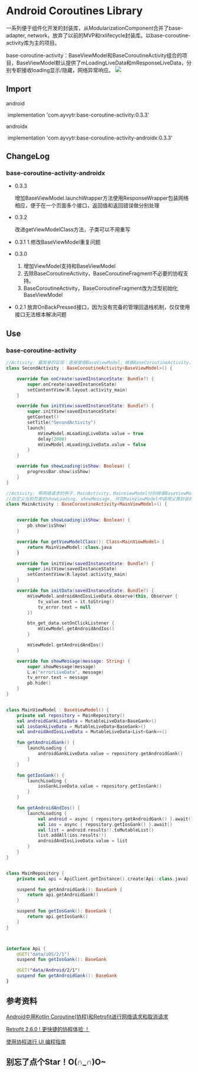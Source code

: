 # Android Coroutines Library 

一系列便于组件化开发的封装库，从ModularizationComponent合并了base-adapter, network，放弃了以前的MVP和rxlifecycle封装库。以base-coroutine-activity库为主的项目。



base-coroutine-activity：BaseViewModel和BaseCoroutineActivity组合的项目，BaseViewModel默认提供了mLoadingLiveData和mResponseLiveData，分别专职接收loading显示/隐藏，网络异常响应。 [![](https://img.shields.io/badge/jCenter-0.3.3-red.svg)](https://bintray.com/ayvytr/maven/base-coroutine-activity/_latestVersion)



## Import



android

​	implementation 'com.ayvytr:base-coroutine-activity:0.3.3'



androidx

​	implementation 'com.ayvytr:base-coroutine-activity-androidx:0.3.3'



## ChangeLog

### base-coroutine-activity-androidx

* 0.3.3

  增加BaseViewModel.launchWrapper方法使用ResponseWrapper包装网络相应，便于在一个页面多个接口，返回值和返回错误做分别处理

* 0.3.2
  
    改进getViewModelClass方法，子类可以不用重写
    
* 0.3.1
    1.修改BaseViewModel重复问题
    
* 0.3.0  
    1. 增加ViewModel支持和BaseViewModel
    2. 去除BaseCoroutineActivity，BaseCoroutineFragment不必要的协程支持。
    3. BaseCoroutineActivity，BaseCoroutineFragment改为泛型初始化BaseViewModel
    
* 0.2.1  放弃OnBackPressed接口，因为没有完备的管理回退栈机制，仅仅使用接口无法根本解决问题



## Use

### base-coroutine-activity

```kotlin
//Activity: 最简单的实现：直接使用BaseViewModel，继承BaseCoroutineActivity，重写showLoading，自定义当前页面显示和隐藏loading的逻辑，简单加一个launch，显示loading，并延迟两秒隐藏loading。
class SecondActivity : BaseCoroutineActivity<BaseViewModel>() {

    override fun onCreate(savedInstanceState: Bundle?) {
        super.onCreate(savedInstanceState)
        setContentView(R.layout.activity_main)
    }

    override fun initView(savedInstanceState: Bundle?) {
        super.initView(savedInstanceState)
        getContext()
        setTitle("SecondActivity")
        launch{
            mViewModel.mLoadingLiveData.value = true
            delay(2000)
            mViewModel.mLoadingLiveData.value = false
        }
    }

    override fun showLoading(isShow: Boolean) {
        progressBar.show(isShow)
    }
}

```



```kotlin
//Activity: 带网络请求的例子，MainActivity，MainViewModel分别继承BaseViewModel，BaseCoroutineActivity，MainActivity传入泛型MainViewModel，重写getViewModelClass()，返回MainViewModel，自动初始化MainViewModel。
//自定义当前页面的showLoading, showMessage, 并在MainViewModel中调用父类封装的launchLoading进行网络请求，BaseViewModel自动发送显示/隐藏loading的通知，以及网络请求异常的通知。
class MainActivity : BaseCoroutineActivity<MainViewModel>() {


    override fun showLoading(isShow: Boolean) {
        pb.show(isShow)
    }

    override fun getViewModelClass(): Class<MainViewModel> {
        return MainViewModel::class.java
    }

    override fun initView(savedInstanceState: Bundle?) {
        super.initView(savedInstanceState)
        setContentView(R.layout.activity_main)
    }

    override fun initData(savedInstanceState: Bundle?) {
        mViewModel.androidAndIosLiveData.observe(this, Observer {
            tv_value.text = it.toString()
            tv_error.text = null
        })

        btn_get_data.setOnClickListener {
            mViewModel.getAndroidAndIos()
        }

        mViewModel.getAndroidAndIos()
    }

    override fun showMessage(message: String) {
        super.showMessage(message)
        L.e("errorLiveData", message)
        tv_error.text = message
        pb.hide()
    }
}


class MainViewModel : BaseViewModel() {
    private val repository = MainRepository()
    val androidGankLiveData = MutableLiveData<BaseGank>()
    val iosGankLiveData = MutableLiveData<BaseGank>()
    val androidAndIosLiveData = MutableLiveData<List<Gank>>()

    fun getAndroidGank() {
        launchLoading {
            androidGankLiveData.value = repository.getAndroidGank()
        }
    }

    fun getIosGank() {
        launchLoading {
            iosGankLiveData.value = repository.getIosGank()
        }
    }

    fun getAndroidAndIos() {
        launchLoading {
            val android = async { repository.getAndroidGank() }.await()
            val ios = async { repository.getIosGank() }.await()
            val list = android.results!!.toMutableList()
            list.addAll(ios.results!!)
            androidAndIosLiveData.value = list
        }
    }
}


class MainRepository {
    private val api = ApiClient.getInstance().create(Api::class.java)

    suspend fun getAndroidGank(): BaseGank {
        return api.getAndroidGank()
    }

    suspend fun getIosGank(): BaseGank {
        return api.getIosGank()
    }
}



interface Api {
    @GET("data/iOS/2/1")
    suspend fun getIosGank(): BaseGank

    @GET("data/Android/2/1")
    suspend fun getAndroidGank(): BaseGank
}
```






## 参考资料

[Android中用Kotlin Coroutine(协程)和Retrofit进行网络请求和取消请求](https://blog.csdn.net/huyongl1989/article/details/89456753)

[Retrofit 2.6.0 ! 更快捷的协程体验 ！](https://blog.csdn.net/sunluyao_/article/details/92799767)

[使用协程进行 UI 编程指南](https://github.com/hltj/kotlinx.coroutines-cn/blob/master/ui/coroutines-guide-ui.md)



## 别忘了点个Star！O(∩_∩)O~




